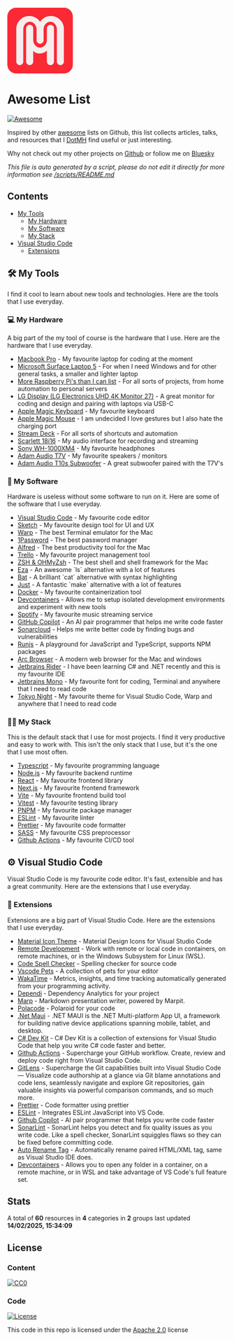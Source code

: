![DotMH](https://github.com/dotmh/dotmh/raw/master/logo.png) 

# Awesome List

[![Awesome](https://cdn.rawgit.com/sindresorhus/awesome/d7305f38d29fed78fa85652e3a63e154dd8e8829/media/badge.svg)](https://github.com/sindresorhus/awesome)

Inspired by other [awesome](https://github.com/sindresorhus/awesome) lists on Github, this list collects 
articles, talks, and resources that I [DotMH](https://www.dotmh.io) find useful or just interesting.

Why not check out my other projects on [Github](https://www.github.com/dotmh) or follow me on 
[Bluesky](https://bsky.app/profile/dotmh.dev)

_This file is auto generated by a script, please do not edit it directly for more information see
[/scripts/README.md](./scripts/README.md)_

## Contents
* [My Tools](#hammer_and_wrench-my-tools)
    * [My Hardware](#computer-my-hardware)
    * [My Software](#floppy_disk-my-software)
    * [My Stack](#man_technologist-my-stack)
* [Visual Studio Code](#gear-visual-studio-code)
    * [Extensions](#postbox-extensions)

## :hammer_and_wrench: My Tools

I find it cool to learn about new tools and technologies. Here are the tools that I use everyday.


### :computer: My Hardware

A big part of the my tool of course is the hardware that I use. Here are the hardware that I use everyday.


  * [Macbook Pro](https://www.apple.com/macbook-pro/) - My favourite laptop for coding at the moment
  * [Microsoft Surface Laptop 5](https://www.microsoft.com/en-gb/d/surface-laptop-5-for-business/8wx8rsm6l09n) - For when I need Windows and for other general tasks, a smaller and lighter laptop
  * [More Raspberry Pi&#x27;s than I can list](https://www.raspberrypi.org/) - For all sorts of projects, from home automation to personal servers
  * [LG Display (LG Electronics UHD 4K Monitor 27)](https://www.lg.com/uk/monitors/uhd-4k-5k/27un83a-w/) - A great monitor for coding and design and pairing with laptops via USB-C
  * [Apple Magic Keyboard](https://www.apple.com/uk/shop/product/MXCJ3B/A/magic-keyboard-with-numeric-keypad-british-english) - My favourite keyboard
  * [Apple Magic Mouse](https://www.apple.com/uk/shop/product/MXK53Z/A/magic-mouse-usb%E2%80%91c-white-multi-touch-surface) - I am undecided I love gestures but I also hate the charging port
  * [Stream Deck](https://www.elgato.com/en/stream-deck) - For all sorts of shortcuts and automation
  * [Scarlett 18i16](https://focusrite.com/products/scarlett-18i8-3rd-gen) - My audio interface for recording and streaming
  * [Sony WH-1000XM4](https://www.sony.co.uk/electronics/headband-headphones/wh-1000xm4) - My favourite headphones
  * [Adam Audio T7V](https://www.adam-audio.com/en/t-series/t7v/) - My favourite speakers / monitors
  * [Adam Audio T10s Subwoofer](https://www.adam-audio.com/en/t-series/t10s/) - A great subwoofer paired with the T7V&#x27;s

### :floppy_disk: My Software

Hardware is useless without some software to run on it. Here are some of the software that I use everyday.


  * [Visual Studio Code](https://code.visualstudio.com/) - My favourite code editor
  * [Sketch](https://www.sketch.com/) - My favourite design tool for UI and UX
  * [Warp](https://warp.dev/) - The best Terminal emulator for the Mac
  * [1Password](https://1password.com/) - The best password manager
  * [Alfred](https://www.alfredapp.com/) - The best productivity tool for the Mac
  * [Trello](https://trello.com/) - My favourite project management tool
  * [ZSH &amp; OHMyZsh](https://ohmyz.sh/) - The best shell and shell framework for the Mac
  * [Eza](https://github.com/eza-community/eza) - An awesome &#x60;ls&#x60; alternative with a lot of features
  * [Bat](https://github.com/sharkdp/bat) - A brilliant &#x60;cat&#x60; alternative with syntax highlighting
  * [Just](https://github.com/casey/just) - A fantastic &#x60;make&#x60; alternative with a lot of features
  * [Docker](https://www.docker.com/) - My favourite containerization tool
  * [Devcontainers](https://code.visualstudio.com/docs/remote/containers) - Allows me to setup isolated development environments and experiment with new tools
  * [Spotify](https://www.spotify.com/) - My favourite music streaming service
  * [GitHub Copilot](https://copilot.github.com/) - An AI pair programmer that helps me write code faster
  * [Sonarcloud](https://sonarcloud.io/) - Helps me write better code by finding bugs and vulnerabilities
  * [Runjs](https://runjs.app/) - A playground for JavaScript and TypeScript, supports NPM packages
  * [Arc Browser](https://arc.net/) - A modern web browser for the Mac and windows
  * [Jetbrains Rider](https://www.jetbrains.com/rider/) - I have been learning C# and .NET recently and this is my favourite IDE
  * [Jetbrains Mono](https://www.jetbrains.com/lp/mono/) - My favourite font for coding, Terminal and anywhere that I need to read code
  * [Tokyo Night](https://github.com/tokyo-night/tokyo-night-vscode-theme) - My favourite theme for Visual Studio Code, Warp and anywhere that I need to read code

### :man_technologist: My Stack

This is the default stack that I use for most projects. I find it very productive and easy to work with.
This isn&#x27;t the only stack that I use, but it&#x27;s the one that I use most often.


  * [Typescript](https://www.typescriptlang.org/) - My favourite programming language
  * [Node.js](https://nodejs.org/) - My favourite backend runtime
  * [React](https://reactjs.org/) - My favourite frontend library
  * [Next.js](https://nextjs.org/) - My favourite frontend framework
  * [Vite](https://vitejs.dev/) - My favourite frontend build tool
  * [Vitest](https://vitest.dev/) - My favourite testing library
  * [PNPM](https://pnpm.io/) - My favourite package manager
  * [ESLint](https://eslint.org/) - My favourite linter
  * [Prettier](https://prettier.io/) - My favourite code formatter
  * [SASS](https://sass-lang.com/) - My favourite CSS preprocessor
  * [Github Actions](https://github.com/features/actions) - My favourite CI/CD tool


## :gear: Visual Studio Code

Visual Studio Code is my favourite code editor. It&#x27;s fast, extensible and has a great community. Here are the extensions that I use everyday.


### :postbox: Extensions

Extensions are a big part of Visual Studio Code. Here are the extensions that I use everyday.


  * [Material Icon Theme](https://marketplace.visualstudio.com/items?itemName&#x3D;PKief.material-icon-theme) - Material Design Icons for Visual Studio Code
  * [Remote Development](https://marketplace.visualstudio.com/items?itemName&#x3D;ms-vscode-remote.vscode-remote-extensionpack) - Work with remote or local code in containers, on remote machines, or in the Windows Subsystem for Linux (WSL).
  * [Code Spell Checker](https://marketplace.visualstudio.com/items?itemName&#x3D;streetsidesoftware.code-spell-checker) - Spelling checker for source code
  * [Vscode Pets](https://marketplace.visualstudio.com/items?itemName&#x3D;wayou.vscode-pets) - A collection of pets for your editor
  * [WakaTime](https://marketplace.visualstudio.com/items?itemName&#x3D;WakaTime.vscode-wakatime) - Metrics, insights, and time tracking automatically generated from your programming activity.
  * [Dependi](https://marketplace.visualstudio.com/items?itemName&#x3D;fill-labs.dependi) - Dependency Analytics for your project
  * [Marp](https://marketplace.visualstudio.com/items?itemName&#x3D;marp-team.marp-vscode) - Markdown presentation writer, powered by Marpit.
  * [Polacode](https://marketplace.visualstudio.com/items?itemName&#x3D;pnp.polacode) - Polaroid for your code
  * [.Net Maui](https://marketplace.visualstudio.com/items?itemName&#x3D;ms-dotnettools.dotnet-maui) - .NET MAUI is the .NET Multi-platform App UI, a framework for building native device applications spanning mobile, tablet, and desktop.
  * [C# Dev Kit](https://marketplace.visualstudio.com/items?itemName&#x3D;ms-dotnettools.csharp-dev-kit) - C# Dev Kit is a collection of extensions for Visual Studio Code that help you write C# code faster and better.
  * [Github Actions](https://marketplace.visualstudio.com/items?itemName&#x3D;GitHub.vscode-pull-request-github) - Supercharge your GitHub workflow. Create, review and deploy code right from Visual Studio Code.
  * [GitLens](https://marketplace.visualstudio.com/items?itemName&#x3D;eamodio.gitlens) - Supercharge the Git capabilities built into Visual Studio Code — Visualize code authorship at a glance via Git blame annotations and code lens, seamlessly navigate and explore Git repositories, gain valuable insights via powerful comparison commands, and so much more.
  * [Prettier](https://marketplace.visualstudio.com/items?itemName&#x3D;esbenp.prettier-vscode) - Code formatter using prettier
  * [ESLint](https://marketplace.visualstudio.com/items?itemName&#x3D;dbaeumer.vscode-eslint) - Integrates ESLint JavaScript into VS Code.
  * [Github Copilot](https://marketplace.visualstudio.com/items?itemName&#x3D;GitHub.copilot) - AI pair programmer that helps you write code faster
  * [SonarLint](https://marketplace.visualstudio.com/items?itemName&#x3D;SonarSource.sonarlint-vscode) - SonarLint helps you detect and fix quality issues as you write code. Like a spell checker, SonarLint squiggles flaws so they can be fixed before committing code.
  * [Auto Rename Tag](https://marketplace.visualstudio.com/items?itemName&#x3D;formulahendry.auto-rename-tag) - Automatically rename paired HTML/XML tag, same as Visual Studio IDE does.
  * [Devcontainers](https://marketplace.visualstudio.com/items?itemName&#x3D;ms-vscode-remote.remote-containers) - Allows you to open any folder in a container, on a remote machine, or in WSL and take advantage of VS Code&#x27;s full feature set.



## Stats
A total of **60** resources in **4** categories in **2** groups last updated **14/02/2025, 15:34:09**

## License

### Content
[![CC0](https://licensebuttons.net/l/zero/1.0/88x31.png)](https://creativecommons.org/publicdomain/zero/1.0/)

### Code
[![License](https://img.shields.io/badge/License-Apache_2.0-blue.svg?style=for-the-badge&)](https://opensource.org/licenses/Apache-2.0)

This code in this repo is licensed under the [Apache 2.0](https://opensource.org/license/apache-2-0) license
